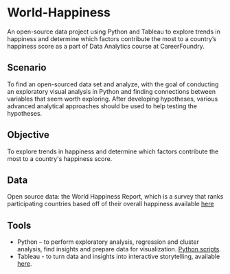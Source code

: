 # World-Happiness

An open-source data project using Python and Tableau to explore trends in happiness and determine which factors contribute the most to a country’s happiness score as a part of Data Analytics course at CareerFoundry.

## Scenario
 To find an open-sourced data set and analyze, with the goal of conducting an exploratory visual analysis in Python and finding connections between variables that seem worth exploring. After developing hypotheses, various advanced analytical approaches should be used to help testing the hypotheses.

## Objective
To explore trends in happiness and determine which factors contribute the most to a country's happiness score.

## Data 
Open source data: the World Happiness Report, which is a survey that ranks participating countries based off of their overall happiness available [here](https://www.kaggle.com/datasets/mathurinache/world-happiness-report)

## Tools
- Python – to perform exploratory analysis, regression and cluster analysis, find insights and prepare data for visualization. [Python scripts](https://github.com/Smologonova/Flu-Season_Analysis/blob/main/Interim%20report_Flu%20Season.pdf).
- Tableau - to turn data and insights into interactive storytelling, available [here](https://public.tableau.com/app/profile/iryna.smologonova/viz/WorldHappiness_16650922495530/WorldHappiness?publish=yes).

